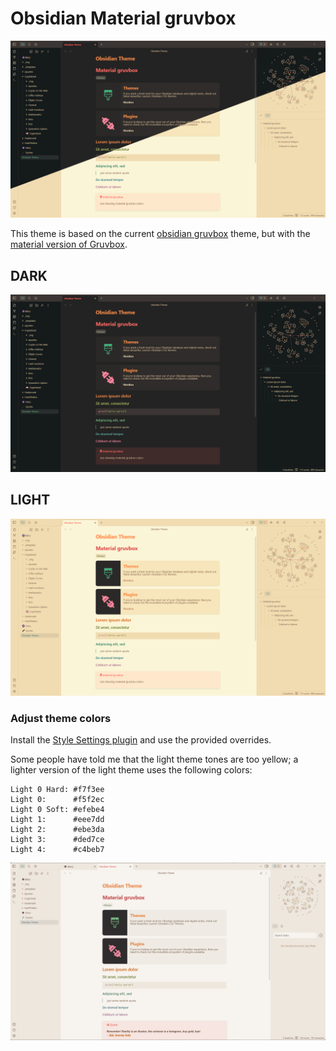 # Obsidian Material gruvbox 

![Theme preview](img/preview.png)

This theme is based on the current [obsidian gruvbox](https://github.com/insanum/obsidian_gruvbox) theme, but with the [material version of Gruvbox](https://github.com/sainnhe/gruvbox-material).

## DARK
![Dark preview](img/dark.png)

## LIGHT
![Light preview](img/light.png)

### Adjust theme colors
Install the [Style Settings plugin](https://github.com/mgmeyers/obsidian-style-settings) and use the provided overrides.

Some people have told me that the light theme tones are too yellow; a lighter version of the light theme uses the following colors:
```
Light 0 Hard: #f7f3ee
Light 0:      #f5f2ec
Light 0 Soft: #efebe4
Light 1:      #eee7dd
Light 2:      #ebe3da
Light 3:      #ded7ce
Light 4:      #c4beb7
```
![Light mod preview](img/light-mod.png)
